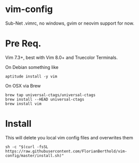 # vim-config
Sub-Net .vimrc, no windows, gvim or neovim support for now.

# Pre Req.
Vim 7.3+, best with Vim 8.0+ and Truecolor Terminals.


On Debian something like
```
aptitude install -y vim
```


On OSX via Brew
```
brew tap universal-ctags/universal-ctags
brew install --HEAD universal-ctags
brew install vim
```


# Install
This will delete you local vim config files and overwrites them
```
sh -c "$(curl -fsSL https://raw.githubusercontent.com/FlorianBerthold/vim-config/master/install.sh)"
```
